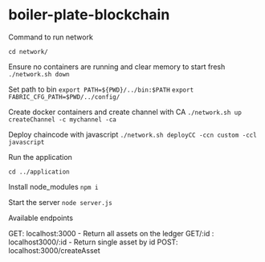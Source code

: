 # boiler-plate-blockchain

Command to run network

`cd network/`

Ensure no containers are running and clear memory to start fresh
`./network.sh down`

Set path to bin
`export PATH=${PWD}/../bin:$PATH`
`export FABRIC_CFG_PATH=$PWD/../config/`

Create docker containers and create channel with CA
`./network.sh up createChannel -c mychannel -ca`

Deploy chaincode with javascript
`./network.sh deployCC -ccn custom -ccl javascript`


Run the application

`cd ../application`

Install node_modules
`npm i`

Start the server
`node server.js`

Available endpoints

GET: localhost:3000 - Return all assets on the ledger
GET/:id : localhost3000/:id - Return single asset by id
POST: localhost:3000/createAsset

